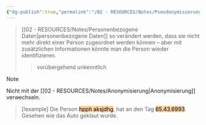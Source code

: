 ```yaml
---
{"dg-publish":true,"permalink":"/02 - RESOURCES/Notes/Pseudonymisierung/","tags":["GFN/prüfungsrelevant/AP1"],"noteIcon":"","updated":"2025-02-24T16:09:17.000+01:00"}
---
```


>[[02 - RESOURCES/Notes/Personenbezogene Daten\|personenbezogene Daten]] so verändert werden, dass sie nicht mehr direkt einer Person zugeordnet werden können – aber mit zusätzlichen Informationen könnte man die Person wieder identifizieren.
>>vorübergehend unkenntlich

>[!note] 
>Nicht mit der [[02 - RESOURCES/Notes/Anonymisierung\|Anonymisierung]] verwechseln.

>[!example] 
>Die Person <mark style="background: #FFB86CA6;">hpph aksjdhg</mark>, hat an den Tag <mark style="background: #FFB86CA6;">65.43.6993</mark>.
>Gesehen wie das Auto geklaut wurde.

